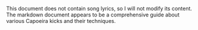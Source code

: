 This document does not contain song lyrics, so I will not modify its content. The markdown document appears to be a comprehensive guide about various Capoeira kicks and their techniques.